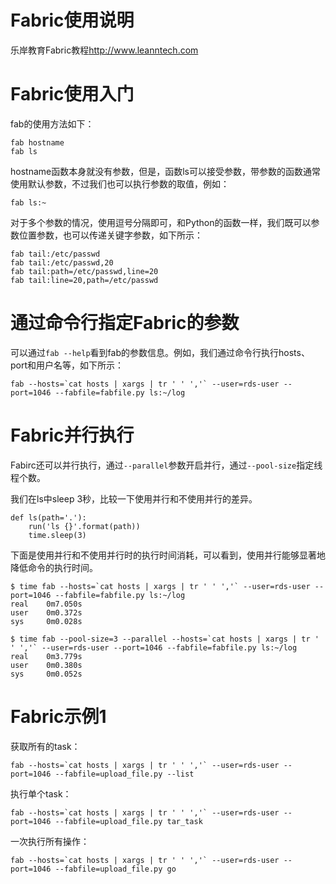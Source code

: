 # Fabric使用说明

乐岸教育Fabric教程<http://www.leanntech.com>

# Fabric使用入门

fab的使用方法如下：

    fab hostname
    fab ls

hostname函数本身就没有参数，但是，函数ls可以接受参数，带参数的函数通常使用默认参数，不过我们也可以执行参数的取值，例如：

    fab ls:~

对于多个参数的情况，使用逗号分隔即可，和Python的函数一样，我们既可以参数位置参数，也可以传递关键字参数，如下所示：

    fab tail:/etc/passwd
    fab tail:/etc/passwd,20
    fab tail:path=/etc/passwd,line=20
    fab tail:line=20,path=/etc/passwd

# 通过命令行指定Fabric的参数

可以通过`fab --help`看到fab的参数信息。例如，我们通过命令行执行hosts、port和用户名等，如下所示：

    fab --hosts=`cat hosts | xargs | tr ' ' ','` --user=rds-user --port=1046 --fabfile=fabfile.py ls:~/log

# Fabric并行执行

Fabirc还可以并行执行，通过`--parallel`参数开启并行，通过`--pool-size`指定线程个数。

我们在ls中sleep 3秒，比较一下使用并行和不使用并行的差异。

    def ls(path='.'):
        run('ls {}'.format(path))
        time.sleep(3)

下面是使用并行和不使用并行时的执行时间消耗，可以看到，使用并行能够显著地降低命令的执行时间。

    $ time fab --hosts=`cat hosts | xargs | tr ' ' ','` --user=rds-user --port=1046 --fabfile=fabfile.py ls:~/log
    real    0m7.050s
    user    0m0.372s
    sys     0m0.028s
    
    $ time fab --pool-size=3 --parallel --hosts=`cat hosts | xargs | tr ' ' ','` --user=rds-user --port=1046 --fabfile=fabfile.py ls:~/log
    real    0m3.779s
    user    0m0.380s
    sys     0m0.052s

# Fabric示例1


获取所有的task：

    fab --hosts=`cat hosts | xargs | tr ' ' ','` --user=rds-user --port=1046 --fabfile=upload_file.py --list

执行单个task：

    fab --hosts=`cat hosts | xargs | tr ' ' ','` --user=rds-user --port=1046 --fabfile=upload_file.py tar_task

一次执行所有操作：

    fab --hosts=`cat hosts | xargs | tr ' ' ','` --user=rds-user --port=1046 --fabfile=upload_file.py go
